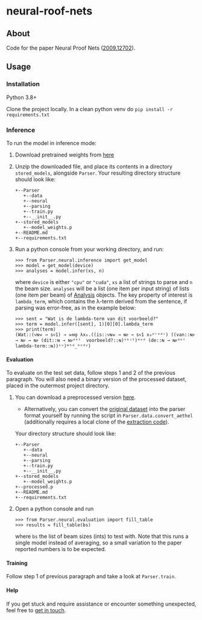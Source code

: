# neural-roof-nets
## About
Code for the paper Neural Proof Nets ([2009.12702](https://arxiv.org/abs/2009.12702)).

## Usage

### Installation
Python 3.8+

Clone the project locally. In a clean python venv do `pip install -r requirements.txt`

### Inference
To run the model in inference mode:
1. Download pretrained weights from [here](https://surfdrive.surf.nl/files/index.php/s/Af9P4PsZ1qEv04N)
2. Unzip the downloaded file, and place its contents in a directory `stored_models`, alongside `Parser`.
Your resulting directory structure should look like:

    ```
    +--Parser
       +--data
       +--neural
       +--parsing
       +--train.py
       +--__init__.py
    +--stored_models
       +--model_weights.p
    +--README.md
    +--requirements.txt
    ```
3. Run a python console from your working directory, and run:
    ```
    >>> from Parser.neural.inference import get_model
    >>> model = get_model(device)
    >>> analyses = model.infer(xs, n)
    ```
    where `device` is either `"cpu"` or `"cuda"`, `xs` a list of strings to parse and `n` the beam size.
    `analyses` will be a list (one item per input string) of lists (one item per beam) of 
    [Analysis](https://github.com/konstantinosKokos/neural-proof-nets/blob/ed8c13372bb5039e762030fe6b01129976094a9b/Parser/parsing/utils.py#L21) objects.
    The key property of interest is `lambda_term`, which contains the 
    λ-term derived from the sentence, if parsing was error-free, as in the example below:
    ```
    >>> sent = "Wat is de lambda-term van dit voorbeeld?"
    >>> term = model.infer([sent], 1)[0][0].lambda_term 
    >>> print(term)
    (Wat::(ᴠɴᴡ → sᴠ1) → ᴡʜǫ λx₀.((is::ᴠɴᴡ → ɴᴘ → sᴠ1 x₀ᵖʳᵉᵈᶜ) ((van::ɴᴘ → ɴᴘ → ɴᴘ (dit::ɴ → ɴᴘᵈᵉᵗ  voorbeeld?::ɴ)ᵒᵇʲ¹)ᵐᵒᵈ (de::ɴ → ɴᴘᵈᵉᵗ  lambda-term::ɴ))ˢᵘ)ʷʰᵈ_ᵇᵒᵈʸ)
    ```

#### Evaluation
To evaluate on the test set data, follow steps 1 and 2 of the previous paragraph. You will also need a binary version of 
the processed dataset, placed in the outermost project directory.
 
1. You can download a preprocessed version [here](https://surfdrive.surf.nl/files/index.php/s/7w8EbLx08JEogq4). 
    * Alternatively, you can convert the [original dataset](https://github.com/konstantinosKokos/aethel) into the parser
     format yourself by running the script in `Parser.data.convert_aethel` (additionally requires a local clone of the 
     [extraction code](https://github.com/konstantinosKokos/Lassy-TLG-extraction)).
      
    Your directory structure should look like:

    ```
    +--Parser
       +--data
       +--neural
       +--parsing
       +--train.py
       +--__init__.py
    +--stored_models
       +--model_weights.p
    +--processed.p
    +--README.md
    +--requirements.txt
    ```
2. Open a python console and run 
    ```
    >>> from Parser.neural.evaluation import fill_table
    >>> results = fill_table(bs)
    ``` 
    where `bs` the list of beam sizes (ints) to test with. Note that this runs a single model instead of averaging, so 
    a small variation to the paper reported numbers is to be expected.

#### Training
Follow step 1 of previous paragraph and take a look at `Parser.train`.

#### Help
If you get stuck and require assistance or encounter something unexpected, feel free to
 [get in touch](mailto:k.kogkalidis@uu.nl).
